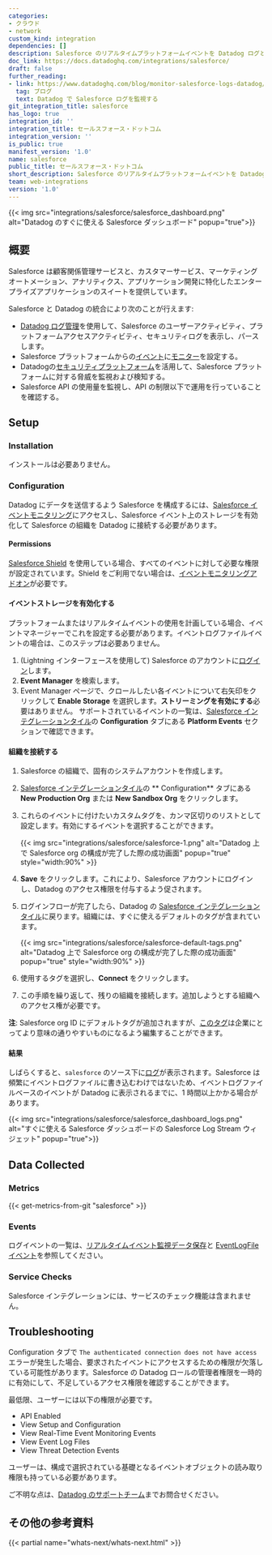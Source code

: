 ```yaml
---
categories:
- クラウド
- network
custom_kind: integration
dependencies: []
description: Salesforce のリアルタイムプラットフォームイベントを Datadog ログとして収集します。
doc_link: https://docs.datadoghq.com/integrations/salesforce/
draft: false
further_reading:
- link: https://www.datadoghq.com/blog/monitor-salesforce-logs-datadog/
  tag: ブログ
  text: Datadog で Salesforce ログを監視する
git_integration_title: salesforce
has_logo: true
integration_id: ''
integration_title: セールスフォース・ドットコム
integration_version: ''
is_public: true
manifest_version: '1.0'
name: salesforce
public_title: セールスフォース・ドットコム
short_description: Salesforce のリアルタイムプラットフォームイベントを Datadog ログとして収集します。
team: web-integrations
version: '1.0'
---
```


<!--  SOURCED FROM https://github.com/DataDog/dogweb -->
{{< img src="integrations/salesforce/salesforce_dashboard.png" alt="Datadog のすぐに使える Salesforce ダッシュボード" popup="true">}}

## 概要

Salesforce は顧客関係管理サービスと、カスタマーサービス、マーケティングオートメーション、アナリティクス、アプリケーション開発に特化したエンタープライズアプリケーションのスイートを提供しています。

Salesforce と Datadog の統合により次のことが行えます:

- [Datadog ログ管理][1]を使用して、Salesforce のユーザーアクティビティ、プラットフォームアクセスアクティビティ、セキュリティログを表示し、パースします。
- Salesforce プラットフォームからの[イベント][3]に[モニター][2]を設定する。
- Datadogの[セキュリティプラットフォーム][4]を活用して、Salesforce プラットフォームに対する脅威を監視および検知する。
- Salesforce API の使用量を監視し、API の制限以下で運用を行っていることを確認する。

## Setup

### Installation

インストールは必要ありません。

### Configuration

Datadog にデータを送信するよう Salesforce を構成するには、[Salesforce イベントモニタリング][5]にアクセスし、Salesforce イベント上のストレージを有効化して Salesforce の組織を Datadog に接続する必要があります。

#### Permissions

[Salesforce Shield][6] を使用している場合、すべてのイベントに対して必要な権限が設定されています。Shield をご利用でない場合は、[イベントモニタリングアドオン][7]が必要です。

#### イベントストレージを有効化する

プラットフォームまたはリアルタイムイベントの使用を計画している場合、イベントマネージャーでこれを設定する必要があります。イベントログファイルイベントの場合は、このステップは必要ありません。

1. (Lightning インターフェースを使用して) Salesforce のアカウントに[ログイン][8]します。
2. **Event Manager** を検索します。
3. Event Manager ページで、クロールしたい各イベントについて右矢印をクリックして **Enable Storage** を選択します。**ストリーミングを有効にする**必要はありません。
サポートされているイベントの一覧は、[Salesforce インテグレーションタイル][9]の **Configuration** タブにある **Platform Events** セクションで確認できます。

#### 組織を接続する

1. Salesforce の組織で、固有のシステムアカウントを作成します。
2. [Salesforce インテグレーションタイル][9]の ** Configuration** タブにある **New Production Org** または **New Sandbox Org** をクリックします。
3. これらのイベントに付けたいカスタムタグを、カンマ区切りのリストとして設定します。有効にするイベントを選択することができます。

    {{< img src="integrations/salesforce/salesforce-1.png" alt="Datadog 上で Salesforce org の構成が完了した際の成功画面" popup="true" style="width:90%" >}}

4. **Save** をクリックします。これにより、Salesforce アカウントにログインし、Datadog のアクセス権限を付与するよう促されます。
5. ログインフローが完了したら、Datadog の [Salesforce インテグレーションタイル][9]に戻ります。組織には、すぐに使えるデフォルトのタグが含まれています。

    {{< img src="integrations/salesforce/salesforce-default-tags.png" alt="Datadog 上で Salesforce org の構成が完了した際の成功画面" popup="true" style="width:90%" >}}

6. 使用するタグを選択し、**Connect** をクリックします。
7. この手順を繰り返して、残りの組織を接続します。追加しようとする組織へのアクセス権が必要です。

**注**: Salesforce org ID にデフォルトタグが追加されますが、[このタグ][10]は企業にとってより意味の通りやすいものになるよう編集することができます。

#### 結果

しばらくすると、`salesforce` のソース下に[ログ][1]が表示されます。Salesforce は頻繁にイベントログファイルに書き込むわけではないため、イベントログファイルベースのイベントが Datadog に表示されるまでに、1 時間以上かかる場合があります。

{{< img src="integrations/salesforce/salesforce_dashboard_logs.png" alt="すぐに使える Salesforce ダッシュボードの Salesforce Log Stream ウィジェット" popup="true">}}

## Data Collected

### Metrics
{{< get-metrics-from-git "salesforce" >}}


### Events

ログイベントの一覧は、[リアルタイムイベント監視データ保存][12]と [EventLogFile イベント][13]を参照してください。

### Service Checks

Salesforce インテグレーションには、サービスのチェック機能は含まれません。

## Troubleshooting

Configuration タブで `The authenticated connection does not have access` エラーが発生した場合、要求されたイベントにアクセスするための権限が欠落している可能性があります。Salesforce の Datadog ロールの管理者権限を一時的に有効にして、不足しているアクセス権限を確認することができます。

最低限、ユーザーには以下の権限が必要です。

* API Enabled
* View Setup and Configuration
* View Real-Time Event Monitoring Events
* View Event Log Files
* View Threat Detection Events

ユーザーは、構成で選択されている基礎となるイベントオブジェクトの読み取り権限も持っている必要があります。

ご不明な点は、[Datadog のサポートチーム][14]までお問合せください。

## その他の参考資料

{{< partial name="whats-next/whats-next.html" >}}

[1]: /ja/logs/
[2]: /ja/monitors/monitor_types/
[3]: /ja/events/
[4]: /ja/security_platform/
[5]: https://trailhead.salesforce.com/content/learn/modules/event_monitoring
[6]: https://www.salesforce.com/editions-pricing/platform/shield
[7]: https://help.salesforce.com/s/articleView?id=000339868&type=1
[8]: https://login.salesforce.com/
[9]: https://app.datadoghq.com/integrations/salesforce
[10]: /ja/getting_started/tagging/using_tags/
[11]: https://github.com/DataDog/dogweb/blob/prod/integration/salesforce/salesforce_metadata.csv
[12]: https://developer.salesforce.com/docs/atlas.en-us.securityImplGuide.meta/securityImplGuide/real_time_event_monitoring_storage.htm#storage-events
[13]: https://developer.salesforce.com/docs/atlas.en-us.object_reference.meta/object_reference/sforce_api_objects_eventlogfile_supportedeventtypes.htm
[14]: https://docs.datadoghq.com/ja/help/